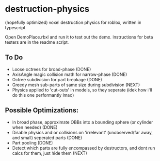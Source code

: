 # destruction-physics  
(hopefully optimized) voxel destruction physics for roblox, written in typescript  
    
Open DemoPlace.rbxl and run it to test out the demo. Instructions for beta testers are in the readme script.

## To Do  
- Loose octrees for broad-phase  (DONE)
- AxisAngle magic collision math for narrow-phase (DONE)  
- Octree subdivision for part breakage  (DONE)
- Greedy mesh sub-parts of same size during subdivision (NEXT)
- Physics applied to 'cut-outs' in models, so they seperate (idek how i'll do this one performantly lmao)  
  
## Possible Optimizations:  
- In broad phase, approximate OBBs into a bounding sphere (or cylinder when needed)  (DONE)
- Disable physics and or collisions on 'irrelevant' (unobserved/far away, and small) seperated parts  (DONE)
- Part pooling  (DONE)
- Detect which parts are fully encompassed by destructors, and dont run calcs for them, just hide them (NEXT)